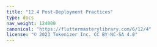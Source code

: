 ```yaml
---
title: "12.4 Post-Deployment Practices"
type: docs
nav_weight: 124000
canonical: "https://fluttermasterylibrary.com/6/12/4"
license: "© 2023 Tokenizer Inc. CC BY-NC-SA 4.0"
---
```

